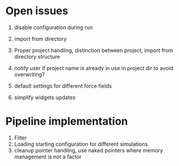 # Open issues

1. disable configuration during run
1. import from directory
1. Proper project handling, distinction between project, import from directory structure

1. notify user if project name is already in use in project dir to avoid overwriting?

1. default settings for different force fields

1. simplify widgets updates

# Pipeline implementation

1. Filter
1. Loading starting configuration for different simulations
1. cleanup pointer handling, use naked pointers where memory management is not a factor
